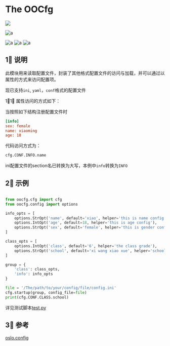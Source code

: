 # The OOCfg

![](https://img.shields.io/static/v1?label=license&message=MIT&color=blue)

![a](https://img.shields.io/static/v1?label=Python3.6&message=support&color=success)

![a](https://img.shields.io/static/v1?label=ini&message=support&color=succes)
![a](https://img.shields.io/static/v1?label=yaml&message=support&color=success)
![a](https://img.shields.io/static/v1?label=conf&message=support&color=success)

## 1⃣️ <a id="说明">说明</a>

此模块用来读取配置文件，封装了其他格式配置文件的访问与加载，并可以通过以属性的方式来访问配置项。

现已支持`ini`, `yaml`，`conf`格式的配置文件

1⃣️1⃣️ 属性访问的方式如下：

当按照如下结构注册配置文件时

```ini
[info]
sex: female
name: xiaoming
age: 18
```

代码访问方式为：

```python
cfg.CONF.INFO.name
```

ini配置文件的section名已转换为大写，本例中`info`转换为`INFO`


## 2⃣️ <a id="示例">示例</a>

```python

from oocfg.cfg import cfg
from oocfg.config import options

info_opts = [
    options.StrOpt('name', default='xiao', helper='this is name config'),
    options.IntOpt('age', default=18, helper='this is age config'),
    options.StrOpt('sex', default='female', helper='this is gender config', choices=['female', 'male'])
]

class_opts = [
    options.IntOpt('class', default='6', helper='the class grade'),
    options.StrOpt('school', default='xi wang xiao xue', helper='school name')
]

group = {
    'class': class_opts,
    'info': info_opts
}

file = '/The/path/to/your/config/file/config.ini'
cfg.startup(group, config_file=file)
print(cfg.CONF.CLASS.school)

```

详见测试脚本[test.py](./test_.py)

## 3⃣️ <a id="参考">参考</a>

[oslo.config](https://github.com/openstack/oslo.config)